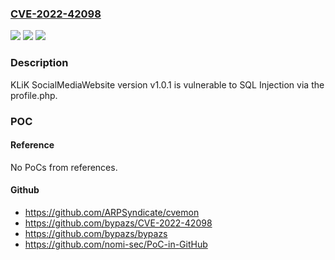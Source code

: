 ### [CVE-2022-42098](https://cve.mitre.org/cgi-bin/cvename.cgi?name=CVE-2022-42098)
![](https://img.shields.io/static/v1?label=Product&message=n%2Fa&color=blue)
![](https://img.shields.io/static/v1?label=Version&message=n%2Fa&color=blue)
![](https://img.shields.io/static/v1?label=Vulnerability&message=n%2Fa&color=brighgreen)

### Description

KLiK SocialMediaWebsite version v1.0.1 is vulnerable to SQL Injection via the profile.php.

### POC

#### Reference
No PoCs from references.

#### Github
- https://github.com/ARPSyndicate/cvemon
- https://github.com/bypazs/CVE-2022-42098
- https://github.com/bypazs/bypazs
- https://github.com/nomi-sec/PoC-in-GitHub

